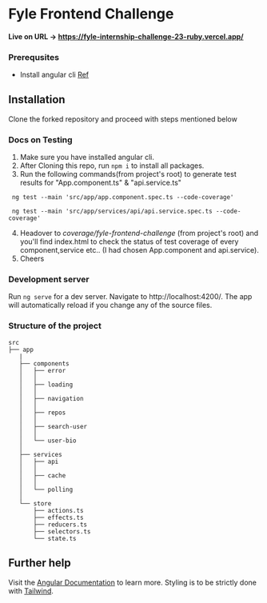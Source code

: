 # Fyle Frontend Challenge

#### Live on URL -> https://fyle-internship-challenge-23-ruby.vercel.app/

### Prerequsites

- Install angular cli [Ref](https://angular.io/cli)

## Installation

Clone the forked repository and proceed with steps mentioned below

### Docs on Testing

1. Make sure you have installed angular cli.
2. After Cloning this repo, run ```npm i``` to install all packages.
3. Run the following commands(from project's root) to generate test results for "App.component.ts" & "api.service.ts"

```
 ng test --main 'src/app/app.component.spec.ts --code-coverage'

 ng test --main 'src/app/services/api/api.service.spec.ts --code-coverage'
```

4. Headover to _coverage/fyle-frontend-challenge_ (from project's root) and you'll find index.html to check the status of test coverage of every component,service etc.. (I had chosen App.component and api.service).
5. Cheers

### Development server

Run `ng serve` for a dev server. Navigate to http://localhost:4200/. The app will automatically reload if you change any of the source files.

### Structure of the project

```
src
├── app
   |
   ├── components
   │   ├── error
   │   │  
   │   ├── loading
   │   │  
   │   ├── navigation
   │   │  
   │   ├── repos
   │   │  
   │   ├── search-user
   │   │  
   │   └── user-bio
   │  
   ├── services
   │   ├── api
   │   │  
   │   ├── cache
   │   │  
   │   └── polling
   │  
   └── store
       ├── actions.ts
       ├── effects.ts
       ├── reducers.ts
       ├── selectors.ts
       └── state.ts

```

## Further help

Visit the [Angular Documentation](https://angular.io/guide/styleguide) to learn more.
Styling is to be strictly done with [Tailwind](https://tailwindcss.com/docs/installation).
